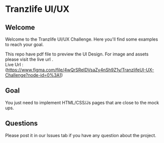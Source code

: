 # Tranzlife UI/UX

## Welcome
Welcome to the Tranzlife UI/UX Challenge. Here you'll find some examples to reach your goal.

This repo have  pdf file to preview the UI Design. For image and assets please visit the live url . </br>
Live Url :(https://www.figma.com/file/4wQrSReIDVsaZy4nSh9Z1y/TranzlifeUI-UX-Challenge?node-id=0%3A1)

## Goal
You just need to implement HTML/CSS/Js pages that are close to the mock ups.


## Questions
Please post it in our Issues tab if you have any question about the project.

